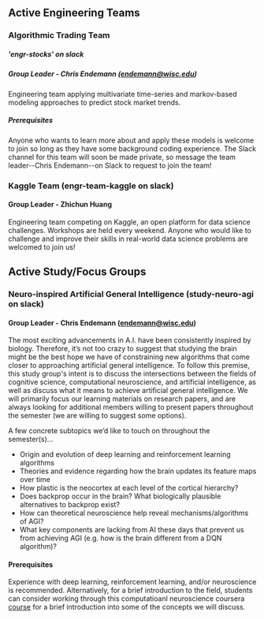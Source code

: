 ## Active Engineering Teams

### Algorithmic Trading Team
##### 'engr-stocks' on slack 
##### Group Leader - Chris Endemann (endemann@wisc.edu)
Engineering team applying multivariate time-series and markov-based modeling approaches to predict stock market trends. 
##### Prerequisites
Anyone who wants to learn more about and apply these models is welcome to join so long as they have some background coding experience. The Slack channel for this team will soon be made private, so message the team leader--Chris Endemann--on Slack to request to join the team!

### Kaggle Team (engr-team-kaggle on slack)
#### Group Leader - Zhichun Huang
Engineering team competing on Kaggle, an open platform for data science challenges. Workshops are held every weekend. Anyone who would like to challenge and improve their skills in real-world data science problems are welcomed to join us!



## Active Study/Focus Groups

### Neuro-inspired Artificial General Intelligence (study-neuro-agi on slack)
#### Group Leader - Chris Endemann (endemann@wisc.edu)
The most exciting advancements in A.I. have been consistently inspired by biology. Therefore, it’s not too crazy to suggest that studying the brain might be the best hope we have of constraining new algorithms that come closer to approaching artificial general intelligence. To follow this premise, this study group's intent is to discuss the intersections between the fields of cognitive science, computational neuroscience, and artificial intelligence, as well as discuss what it means to achieve artificial general intelligence. We will primarily focus our learning materials on research papers, and are always looking for additional members willing to present papers throughout the semester (we are willing to suggest some options).

A few concrete subtopics we’d like to touch on throughout the semester(s)…
- Origin and evolution of deep learning and reinforcement learning algorithms
- Theories and evidence regarding how the brain updates its feature maps over time
- How plastic is the neocortex at each level of the cortical hierarchy?
- Does backprop occur in the brain? What biologically plausible alternatives to backprop exist?
- How can theoretical neuroscience help reveal mechanisms/algorithms of AGI?
- What key components are lacking from AI these days that prevent us from achieving AGI (e.g. how is the brain different from a DQN algorithm)?

#### Prerequisites
Experience with deep learning, reinforcement learning, and/or neuroscience is recommended. Alternatively, for a brief introduction to the field, students can consider working through this computatioanl neuroscience coursera [course](https://www.coursera.org/learn/computational-neuroscience#syllabus) for a brief introduction into some of the concepts we will discuss.
